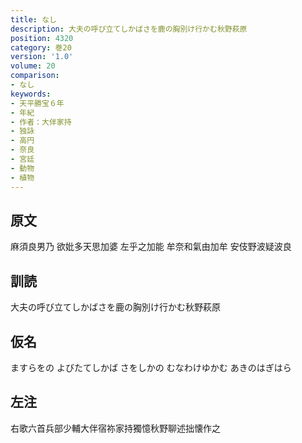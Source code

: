 ```yaml
---
title: なし
description: 大夫の呼び立てしかばさを鹿の胸別け行かむ秋野萩原
position: 4320
category: 巻20
version: '1.0'
volume: 20
comparison:
- なし
keywords:
- 天平勝宝６年
- 年紀
- 作者：大伴家持
- 独詠
- 高円
- 奈良
- 宮廷
- 動物
- 植物
---
```


## 原文

麻須良男乃 欲妣多天思加婆 左乎之加能 牟奈和氣由加牟 安伎野波疑波良

## 訓読

大夫の呼び立てしかばさを鹿の胸別け行かむ秋野萩原

## 仮名

ますらをの よびたてしかば さをしかの むなわけゆかむ あきのはぎはら

## 左注

右歌六首兵部少輔大伴宿祢家持獨憶秋野聊述拙懐作之
